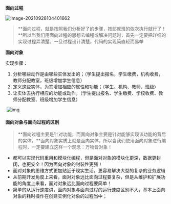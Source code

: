**面向过程**                                                                                                                                                                                                                                                                                                                

![image-20210928104401662](https://adminimg.hyfarsight.com/image-20210928104401662.png)



> **面向过程，就是按照我们分析好了的步骤，按部就班的依次执行就行了！**所以当我们用面向过程的思想去编程或解决问题时，首先一定要把详细的实现过程弄清楚。一旦过程设计清楚，代码的实现简直轻而易举

**面向对象**

实现步骤：

1. 分析哪些动作是由哪些实体发出的；（学生提出报名，学生缴费，机构收费，教师分配教室，班级增加学生信息）
2. 定义这些实体，为其增加相应的属性和功能；（学生、机构、教师、班级）
3. 让实体去执行相应的功能或动作。（学生提出报名、学生缴费、学校收费、教师分配教室、班级增加学生信息）

​	![img](https://adminimg.hyfarsight.com/v2-6149580ec85e257220fc6fc620d7bd75_720w.jpg)



#### 面向对象与面向过程的区别

> **面向过程主要是针对功能，而面向对象主要是针对能够实现该功能的背后的实体。**面向对象实质上就是面向实体，所以当我们使用面向对象进行编程时，一定要建立这样一个观念：万物皆对象！

- 都可以实现代码重用和模块化编程，但是面对对象的模块化更深，数据更封闭，也更安全！因为面向对象的封装性更强！
- 面对对象的思维方式更加贴近于现实生活，更容易解决大型的复杂的业务逻辑
- 从前期开发角度上来看，面对对象远比面向过程要复杂，但是从维护和扩展功能的角度上来看，面对对象远比面向过程要简单！
- 简单的从运行速度讲，面向对象与面向过程的运行速度区别不大，基本上面向对象的耗时操作在创建实例化对象的过程当中；



